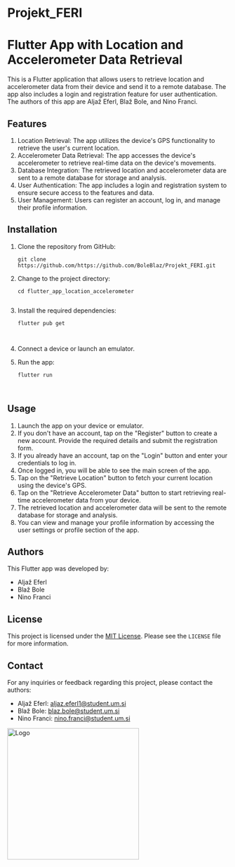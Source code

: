 # Projekt_FERI
# Flutter App with Location and Accelerometer Data Retrieval

This is a Flutter application that allows users to retrieve location and accelerometer data from their device and send it to a remote database. The app also includes a login and registration feature for user authentication. The authors of this app are Aljaž Eferl, Blaž Bole, and Nino Franci.

## Features

1. Location Retrieval: The app utilizes the device's GPS functionality to retrieve the user's current location.
2. Accelerometer Data Retrieval: The app accesses the device's accelerometer to retrieve real-time data on the device's movements.
3. Database Integration: The retrieved location and accelerometer data are sent to a remote database for storage and analysis.
4. User Authentication: The app includes a login and registration system to ensure secure access to the features and data.
5. User Management: Users can register an account, log in, and manage their profile information.

## Installation

1. Clone the repository from GitHub:
   ```shell
   git clone https://github.com/https://github.com/BoleBlaz/Projekt_FERI.git

2. Change to the project directory:

   ```shell
   cd flutter_app_location_accelerometer


3. Install the required dependencies:

   ```shell
   flutter pub get



4. Connect a device or launch an emulator.

5. Run the app:

   ```shell
   flutter run



## Usage

1. Launch the app on your device or emulator.
2. If you don't have an account, tap on the "Register" button to create a new account. Provide the required details and submit the registration form.
3. If you already have an account, tap on the "Login" button and enter your credentials to log in.
4. Once logged in, you will be able to see the main screen of the app.
5. Tap on the "Retrieve Location" button to fetch your current location using the device's GPS.
6. Tap on the "Retrieve Accelerometer Data" button to start retrieving real-time accelerometer data from your device.
7. The retrieved location and accelerometer data will be sent to the remote database for storage and analysis.
8. You can view and manage your profile information by accessing the user settings or profile section of the app.

## Authors

This Flutter app was developed by:

- Aljaž Eferl
- Blaž Bole
- Nino Franci

## License

This project is licensed under the [MIT License](https://opensource.org/licenses/MIT). Please see the `LICENSE` file for more information.

## Contact

For any inquiries or feedback regarding this project, please contact the authors:

- Aljaž Eferl: [aljaz.eferl1@student.um.si](mailto:aljaz.eferl1@student.um.si)
- Blaž Bole: [blaz.bole@student.um.si](mailto:blaz.bole@student.um.si)
- Nino Franci: [nino.franci@student.um.si](mailto:nino.franci@student.um.si)
<img src="logo.png" alt="Logo" width="300">






